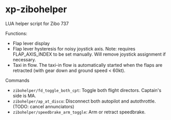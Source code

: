 # xp-zibohelper
LUA helper script for Zibo 737

Functions:
- Flap lever display
- Flap lever hysteresis for noisy joystick axis. Note: requires FLAP_AXIS_INDEX to be set manually. Will remove joystick assignment if necessary.
- Taxi in flow. The taxi-in flow is automatically started when the flaps are retracted (with gear down and ground speed < 60kt).

Commands
- `zibohelper/fd_toggle_both_cpt`: Toggle both flight directors. Captain's side is MA.
- `zibohelper/ap_at_disco`: Disconnect both autopilot and autothrottle. (TODO: cancel annunciators)
- `zibohelper/speedbrake_arm_toggle`: Arm or retract speedbrake.
